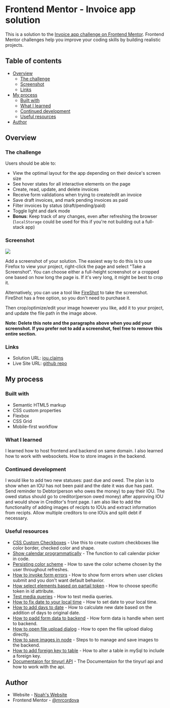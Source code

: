 # Frontend Mentor - Invoice app solution

This is a solution to the [Invoice app challenge on Frontend Mentor](https://www.frontendmentor.io/challenges/invoice-app-i7KaLTQjl). Frontend Mentor challenges help you improve your coding skills by building realistic projects.

## Table of contents

- [Overview](#overview)
  - [The challenge](#the-challenge)
  - [Screenshot](#screenshot)
  - [Links](#links)
- [My process](#my-process)
  - [Built with](#built-with)
  - [What I learned](#what-i-learned)
  - [Continued development](#continued-development)
  - [Useful resources](#useful-resources)
- [Author](#author)

## Overview

### The challenge

Users should be able to:

- View the optimal layout for the app depending on their device's screen size
- See hover states for all interactive elements on the page
- Create, read, update, and delete invoices
- Receive form validations when trying to create/edit an invoice
- Save draft invoices, and mark pending invoices as paid
- Filter invoices by status (draft/pending/paid)
- Toggle light and dark mode
- **Bonus**: Keep track of any changes, even after refreshing the browser (`localStorage` could be used for this if you're not building out a full-stack app)

### Screenshot

![](./screenshot.jpg)

Add a screenshot of your solution. The easiest way to do this is to use Firefox to view your project, right-click the page and select "Take a Screenshot". You can choose either a full-height screenshot or a cropped one based on how long the page is. If it's very long, it might be best to crop it.

Alternatively, you can use a tool like [FireShot](https://getfireshot.com/) to take the screenshot. FireShot has a free option, so you don't need to purchase it.

Then crop/optimize/edit your image however you like, add it to your project, and update the file path in the image above.

**Note: Delete this note and the paragraphs above when you add your screenshot. If you prefer not to add a screenshot, feel free to remove this entire section.**

### Links

- Solution URL: [iou.claims](iou.claims)
- Live Site URL: [github repo](https://github.com/mrcordova/invoice-app)

## My process

### Built with

- Semantic HTML5 markup
- CSS custom properties
- Flexbox
- CSS Grid
- Mobile-first workflow

### What I learned

I learned how to host frontend and backend on same domain. I also learned how to work with websockets. How to store images in the backend.

### Continued development

I would like to add two new statuses: past due and owed. The plan is to show when an IOU has not been paid and the date it was due has past. Send reminder to Debtor(person who owes the money) to pay their IOU. The owed status should go to creditor(person owed money) after approving IOU and would show in Creditor's front page.
I am also like to add the functionality of adding images of recipts to IOUs and extract information from recipts. Allow multiple creditors to one IOUs and split debt if necessary.

### Useful resources

- [CSS Custom Checkboxes](https://css3.com/implementing-custom-checkboxes-and-radio-buttons-with-css3/) - Use this to create custom checkboxes like color border, checked color and shape.
- [Show calendar programmatically](https://stackoverflow.com/questions/51334960/how-to-show-calendar-popup-when-inputtype-date-is-on-focus) - The function to call calendar picker in code.
- [Persisting color scheme](https://www.smashingmagazine.com/2024/03/setting-persisting-color-scheme-preferences-css-javascript/) - How to save the color scheme chosen by the user throughout refreshes.
- [How to invoke form errors](https://stackoverflow.com/questions/71939429/programmatically-submit-form-with-submit-events) - How to show form errors when user clickes submit and you don't want default behavior.
- [How select elements based on partail token](https://stackoverflow.com/questions/8714090/how-to-do-a-wildcard-element-name-match-with-queryselector-or-queryselector) - How to choose specific token in id attribute.
- [Test media queries](https://developer.mozilla.org/en-US/docs/Web/CSS/CSS_media_queries/Testing_media_queries) - How to test media queries.
- [How to fix date to your local time](https://stackoverflow.com/questions/7556591/is-the-javascript-date-object-always-one-day-off) - How to set date to your local time.
- [How to add days to date](https://stackoverflow.com/questions/563406/how-to-add-days-to-date) - How to calculate new date based on the addition of days to original date.
- [How to padd form data to backend](https://stackoverflow.com/questions/46640024/how-do-i-post-form-data-with-fetch-api) - How form data is handle when sent to backend.
- [How to open file upload dialog](https://stackoverflow.com/questions/16215771/how-to-open-select-file-dialog-via-js) - How to open the file upload dialog directly.
- [How to save images in node](https://stackoverflow.com/questions/15772394/how-to-upload-display-and-save-images-using-node-js-and-express) - Steps to to manage and save images to the backend.
- [How to add foreign key to table](https://stackoverflow.com/questions/10028214/add-foreign-key-to-existing-table) - How to alter a table in mySql to include a foreign key.
- [Documentaion for tinyurl API](https://tinyurl.com/app/dev) - The Documentaion for the tinyurl api and how to work with the api.

## Author

- Website - [Noah's Website](https://noahs.software)
- Frontend Mentor - [@mrcordova](https://www.frontendmentor.io/profile/mrcordova)
